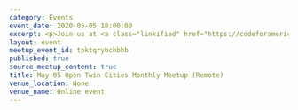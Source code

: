 ```yaml
---
category: Events
event_date: 2020-05-05 18:00:00
excerpt: <p>Join us at <a class="linkified" href="https://codeforamerica.zoom.us/meeting/register/tJIkcuupqTouGd2-9iEAmg61YFt6WP0o8h6X">https://codeforamerica.zoom.us/meeting/register/tJIkcuupqTouGd2-9iEAmg61YFt6WP0o8h6X</a></p>
layout: event
meetup_event_id: tpktqrybchbhb
published: true
source_meetup_content: true
title: May 05 Open Twin Cities Monthly Meetup (Remote)
venue_location: None
venue_name: Online event
---
```

